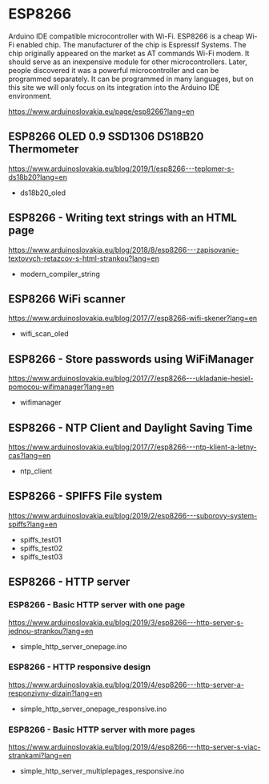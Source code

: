 # ESP8266

Arduino IDE compatible microcontroller with Wi-Fi. ESP8266 is a cheap Wi-Fi enabled chip. The manufacturer of the chip is  Espressif Systems. The chip originally appeared on the market as AT commands Wi-Fi modem. It should serve as an inexpensive module for other microcontrollers. Later, people discovered it was a powerful microcontroller and can be programmed separately. It can be programmed in many languages, but on this site we will only focus on its integration into the Arduino IDE environment.

https://www.arduinoslovakia.eu/page/esp8266?lang=en

## ESP8266 OLED 0.9 SSD1306 DS18B20 Thermometer
https://www.arduinoslovakia.eu/blog/2019/1/esp8266---teplomer-s-ds18b20?lang=en

- ds18b20_oled

## ESP8266 - Writing text strings with an HTML page
https://www.arduinoslovakia.eu/blog/2018/8/esp8266---zapisovanie-textovych-retazcov-s-html-strankou?lang=en

- modern_compiler_string

## ESP8266 WiFi scanner
https://www.arduinoslovakia.eu/blog/2017/7/esp8266-wifi-skener?lang=en

- wifi_scan_oled

## ESP8266 - Store passwords using WiFiManager
https://www.arduinoslovakia.eu/blog/2017/7/esp8266---ukladanie-hesiel-pomocou-wifimanager?lang=en

- wifimanager

## ESP8266 - NTP Client and Daylight Saving Time
https://www.arduinoslovakia.eu/blog/2017/7/esp8266---ntp-klient-a-letny-cas?lang=en

- ntp_client

## ESP8266 - SPIFFS File system
https://www.arduinoslovakia.eu/blog/2019/2/esp8266---suborovy-system-spiffs?lang=en

- spiffs_test01
- spiffs_test02
- spiffs_test03

## ESP8266 - HTTP server

### ESP8266 - Basic HTTP server with one page
https://www.arduinoslovakia.eu/blog/2019/3/esp8266---http-server-s-jednou-strankou?lang=en

- simple_http_server_onepage.ino

### ESP8266 - HTTP responsive design
https://www.arduinoslovakia.eu/blog/2019/4/esp8266---http-server-a-responzivny-dizajn?lang=en

- simple_http_server_onepage_responsive.ino

### ESP8266 - Basic HTTP server with more pages
https://www.arduinoslovakia.eu/blog/2019/4/esp8266---http-server-s-viac-strankami?lang=en

- simple_http_server_multiplepages_responsive.ino
